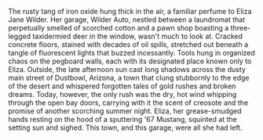 The rusty tang of iron oxide hung thick in the air, a familiar perfume to Eliza Jane Wilder.  Her garage, Wilder Auto, nestled between a laundromat that perpetually smelled of scorched cotton and a pawn shop boasting a three-legged taxidermied deer in the window, wasn't much to look at.  Cracked concrete floors, stained with decades of oil spills, stretched out beneath a tangle of fluorescent lights that buzzed incessantly.  Tools hung in organized chaos on the pegboard walls, each with its designated place known only to Eliza. Outside, the late afternoon sun cast long shadows across the dusty main street of Dustbowl, Arizona, a town that clung stubbornly to the edge of the desert and whispered forgotten tales of gold rushes and broken dreams. Today, however, the only rush was the dry, hot wind whipping through the open bay doors, carrying with it the scent of creosote and the promise of another scorching summer night.  Eliza, her grease-smudged hands resting on the hood of a sputtering '67 Mustang, squinted at the setting sun and sighed. This town, and this garage, were all she had left.
